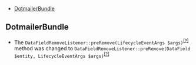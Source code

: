 - [DotmailerBundle](#dotmailerbundle)

DotmailerBundle
---------------
* The `DataFieldRemoveListener::preRemove(LifecycleEventArgs $args)`<sup>[[?]](https://github.com/oroinc/OroCRMDotmailerBundle/tree/2.5.0/EventListener/DataFieldRemoveListener.php#L32 "Oro\Bundle\DotmailerBundle\EventListener\DataFieldRemoveListener")</sup> method was changed to `DataFieldRemoveListener::preRemove(DataField $entity, LifecycleEventArgs $args)`<sup>[[?]](https://github.com/oroinc/OroCRMDotmailerBundle/tree/2.6.0/EventListener/DataFieldRemoveListener.php#L33 "Oro\Bundle\DotmailerBundle\EventListener\DataFieldRemoveListener")</sup>

